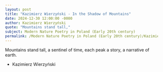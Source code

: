 ```yaml
---
layout: post
title: "Kazimierz Wierzyński - In the Shadow of Mountains"
date: 2024-12-30 12:00:00 -0000
author: Kazimierz Wierzyński
quote: "Mountains stand tall,"
subject: Modern Nature Poetry in Poland (Early 20th century)
permalink: /Modern Nature Poetry in Poland (Early 20th century)/Kazimierz Wierzyński/Kazimierz Wierzyński - In the Shadow of Mountains
---
```


Mountains stand tall,
a sentinel of time,
each peak a story,
a narrative of earth.

- Kazimierz Wierzyński
